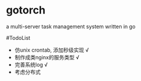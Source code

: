 # gotorch
a multi-server task management system written in go


#TodoList
    
- 仿unix crontab, 添加秒级实现  √
- 制作成类nginx的服务类型  √
- 完善系统log √
- 考虑分布式
    
